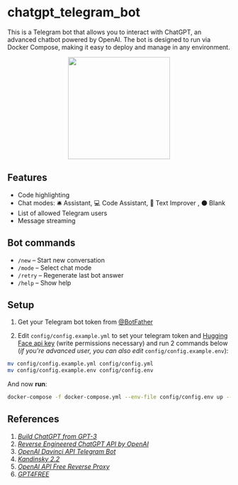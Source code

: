 # chatgpt_telegram_bot
This is a Telegram bot that allows you to interact with ChatGPT, an advanced chatbot powered by OpenAI. The bot is designed to run via Docker Compose, making it easy to deploy and manage in any environment.

<p align="center">
    <img src="https://drive.google.com/uc?export=view&id=1vC_QwIKtIT96-tes8Z6IoS8HJDWApZIQ" width="230"/>
</p>


## Features
- Code highlighting
- Chat modes: 🛎 Assistant, 💻 Code Assistant, 📝 Text Improver , ⚫ Blank
- List of allowed Telegram users
- Message streaming

## Bot commands
- `/new` – Start new conversation
- `/mode` – Select chat mode
- `/retry` – Regenerate last bot answer
- `/help` – Show help

## Setup
1. Get your Telegram bot token from [@BotFather](https://t.me/BotFather)

2. Edit `config/config.example.yml` to set your telegram token and [Hugging Face api key](https://huggingface.co/settings/tokens) (write permissions necessary) and run 2 commands below (*if you're advanced user, you can also edit* `config/config.example.env`):
```bash
mv config/config.example.yml config/config.yml
mv config/config.example.env config/config.env
```

And now **run**:

 ```bash
 docker-compose -f docker-compose.yml --env-file config/config.env up --build
 ```


## References
1. [*Build ChatGPT from GPT-3*](https://learnprompting.org/docs/applied_prompting/build_chatgpt)
2. [*Reverse Engineered ChatGPT API by OpenAI*](https://github.com/acheong08/ChatGPT)
3. [*OpenAI Davinci API Telegram Bot*](https://github.com/karfly/chatgpt_telegram_bot)
4. [*Kandinsky 2.2*](https://huggingface.co/kandinsky-community/kandinsky-2-2-decoder)
5. [*OpenAI API Free Reverse Proxy*](https://github.com/PawanOsman/ChatGPT)
6. [*GPT4FREE*](https://github.com/xtekky/gpt4free)
